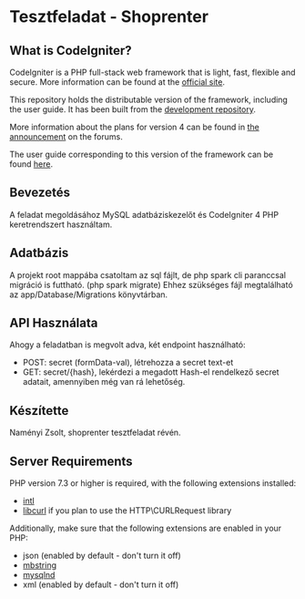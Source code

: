 # Tesztfeladat - Shoprenter

## What is CodeIgniter?

CodeIgniter is a PHP full-stack web framework that is light, fast, flexible and secure.
More information can be found at the [official site](http://codeigniter.com).

This repository holds the distributable version of the framework,
including the user guide. It has been built from the
[development repository](https://github.com/codeigniter4/CodeIgniter4).

More information about the plans for version 4 can be found in [the announcement](http://forum.codeigniter.com/thread-62615.html) on the forums.

The user guide corresponding to this version of the framework can be found
[here](https://codeigniter4.github.io/userguide/).

## Bevezetés
A feladat megoldásához MySQL adatbáziskezelőt és CodeIgniter 4 PHP keretrendszert használtam.

## Adatbázis
A projekt root mappába csatoltam az sql fájlt, de php spark cli paranccsal migráció is futtható. (php spark migrate)
Ehhez szükséges fájl megtalálható az app/Database/Migrations könyvtárban.

## API Használata
Ahogy a feladatban is megvolt adva, két endpoint használható:
- POST: secret (formData-val), létrehozza a secret text-et
- GET: secret/{hash}, lekérdezi a megadott Hash-el rendelkező secret adatait, amennyiben még van rá lehetőség.

## Készítette
Naményi Zsolt, shoprenter tesztfeladat révén.

## Server Requirements

PHP version 7.3 or higher is required, with the following extensions installed:

- [intl](http://php.net/manual/en/intl.requirements.php)
- [libcurl](http://php.net/manual/en/curl.requirements.php) if you plan to use the HTTP\CURLRequest library

Additionally, make sure that the following extensions are enabled in your PHP:

- json (enabled by default - don't turn it off)
- [mbstring](http://php.net/manual/en/mbstring.installation.php)
- [mysqlnd](http://php.net/manual/en/mysqlnd.install.php)
- xml (enabled by default - don't turn it off)
